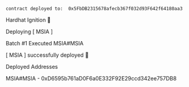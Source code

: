 `contract deployed to:  0x5FbDB2315678afecb367f032d93F642f64180aa3`

Hardhat Ignition 🚀

Deploying [ MSIA ]

Batch #1
  Executed MSIA#MSIA

[ MSIA ] successfully deployed 🚀

Deployed Addresses

MSIA#MSIA - 0xD6595b761aD0F6a0E332F92E29ccd342ee757DB8